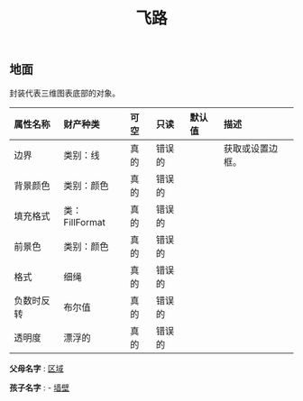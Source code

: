 ﻿---
title: 飞路
second_title: Aspose.Cells Cloud Documen
type: docs
url: /zh/specification/model/floor/
description: Aspose.Cells 云模型规格：楼层。轻松处理 Excel 和其他电子表格文档，具有打开、生成、编辑、拆分、合并、比较和转换等功能
kwords: Excel, Office, 电子表格, Cloud REST API, Floor
weight: 50
---
## **地面**

封装代表三维图表底部的对象。

|属性名称|财产种类|可空|只读|默认值|描述|
|:- |:- |:- |:- |:- |:- |
|边界|类别：线|真的|错误的||获取或设置边框。|
|背景颜色|类别：颜色|真的|错误的|||
|填充格式|类：FillFormat|真的|错误的|||
|前景色|类别：颜色|真的|错误的|||
|格式|细绳|真的|错误的|||
|负数时反转|布尔值|真的|错误的|||
|透明度|漂浮的|真的|错误的|||

**父母名字** : [区域](/specification/model/area)

**孩子名字** : 
	-  [墙壁](walls) 
